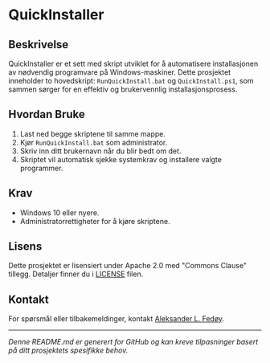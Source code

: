 # QuickInstaller

## Beskrivelse
QuickInstaller er et sett med skript utviklet for å automatisere installasjonen av nødvendig programvare på Windows-maskiner. Dette prosjektet inneholder to hovedskript: `RunQuickInstall.bat` og `QuickInstall.ps1`, som sammen sørger for en effektiv og brukervennlig installasjonsprosess.

## Hvordan Bruke
1. Last ned begge skriptene til samme mappe.
2. Kjør `RunQuickInstall.bat` som administrator.
3. Skriv inn ditt brukernavn når du blir bedt om det.
4. Skriptet vil automatisk sjekke systemkrav og installere valgte programmer.

## Krav
- Windows 10 eller nyere.
- Administratorrettigheter for å kjøre skriptene.

## Lisens
Dette prosjektet er lisensiert under Apache 2.0 med "Commons Clause" tillegg. Detaljer finner du i [LICENSE](LICENSE.md) filen.

## Kontakt
For spørsmål eller tilbakemeldinger, kontakt [Aleksander L. Fedøy](mailto:aleksander.fedoy@gmail.com).

---

*Denne README.md er generert for GitHub og kan kreve tilpasninger basert på ditt prosjektets spesifikke behov.*

